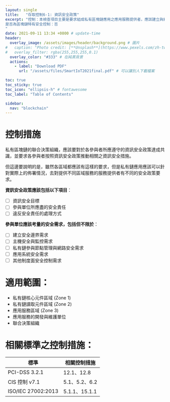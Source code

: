 ```yaml
---
layout: single
title:   "存取控制6-1: 資訊安全政策"
excerpt: "控制：本檢查項目主要是要求組成私有區塊鏈應用之應用服務提供者，應該建立與維護安全政策，以要求相關人員能夠遵守規定。<br><br>
是否為區塊鏈特有安全控制：否
" 
date: 2021-09-11 13:34 +0800 # update-time
header:
  overlay_image: /assets/images/header/background.png # 圖片
#   caption: "Photo credit: [**Unsplash**](https://www.pexels.com/zh-tw/search/earth/)" # 可以表示圖片來源
#   overlay_filter: rgba(255,255,255,0.1)
  overlay_color: "#333" # 在純黑背景
  actions:
    - label: "Download PDF"
      url: "/assets/files/SmartIoT2021final.pdf" # 可以讓別人下載檔案

toc: true
toc_sticky: true
toc_icon: "ellipsis-h" # fontawesome
toc_label: "Table of Contents"

sidebar:
  nav: "blockchain"
---
```



# 控制措施
私有區塊鏈的聯合決策組織，應該要對於各參與者所應遵守的資訊安全政策達成共識，並要求各參與者按照資訊安全政策推動相關之資訊安全措施。 

但這邊要說明的是，雖然各區域都應該有這樣的要求，但是私有鏈應用應該可以針對實際上的佈署情況，去對提供不同區域服務的服務提供者有不同的安全政策要求。

**資訊安全政策應該包括以下項目**：
- [ ] 資訊安全目標
- [ ] 參與單位所應盡的安全責任
- [ ] 違反安全責任的處理方式

**參與單位應該考量的安全需求，包括但不限於**：
- [ ] 建立安全邊界需求
- [ ] 主機安全與監控需求
- [ ] 私有鏈參與節點管理與網路安全需求
- [ ] 應用系統安全需求
- [ ] 其他制度面安全控制需求

# 適用範圍：
- 私有鏈核心元件區域 (Zone 1)
- 私有鏈讀取元件區域 (Zone 2)
- 應用服務區域 (Zone 3)
- 應用服務的開發與維護單位
- 聯合決策組織



# 相關標準之控制措施：

|        標準        |  相關控制措施   |
| ---------------- | ------------- |
|      PCI-DSS 3.2.1      |12.1、12.8|
|   CIS 控制 v7.1    | 5.1、5.2、6.2 |
| ISO/IEC 27002:2013 | 5.1.1、15.1.1|


